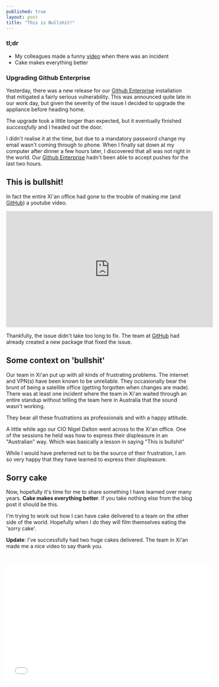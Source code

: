 ```yaml
---
published: true
layout: post
title: "This is Bullshit!"
---
```


### tl;dr
- My colleagues made a funny [video](http://youtu.be/DmC4eaaGmTw) when there was an incident
- Cake makes everything better
<!--more-->
### Upgrading Github Enterprise
Yesterday, there was a new release for our [Github Enterprise](http://enterprise.github.com) installation that mitigated a fairly serious vulnerability. This was announced quite late in our work day, but given the severity of the issue I decided to upgrade the appliance before heading home.

The upgrade took a little longer than expected, but it eventually finished *successfully* and I headed out the door.

I didn't realise it at the time, but due to a mandatory password change my email wasn't coming through to phone. When I finally sat down at my computer after dinner a few hours later, I discovered that all was not right in the world. Our [Github Enterprise](http://enterprise.github.com) hadn't been able to accept pushes for the last two hours.

## This is bullshit!
In fact the entire Xi'an office had gone to the trouble of making me (and [GitHub](http://github.com)) a youtube video.
<br/><p>
<iframe width="560" height="315" src="http://www.youtube.com/embed/DmC4eaaGmTw" frameborder="0" allowfullscreen></iframe></p>

Thankfully, the issue didn't take too long to fix. The team at [GitHub](http://github.com) had already created a new package that fixed the issue.

## Some context on 'bullshit'
Our team in Xi'an put up with all kinds of frustrating problems. The internet and VPN(s) have been known to be unreliable. They occasionally bear the brunt of being a satellite office (getting forgotten when changes are made). There was at least one incident where the team in Xi'an waited through an entire standup without telling the team here in Australia that the sound wasn't working.

They bear all these frustrations as professionals and with a happy attitude.

A little while ago our CIO Nigel Dalton went across to the Xi'an office. One of the sessions he held was how to express their displeasure in an "Australian" way. Which was basically a lesson in saying "This is bullshit"

While I would have preferred not to be the source of their frustration, I am so very happy that they have learned to express their displeasure.

## Sorry cake
Now, hopefully it's time for me to share something I have learned over many years. __Cake makes everything better__. If you take nothing else from the blog post it should be this.

I'm trying to work out how I can have cake delivered to a team on the other side of the world. Hopefully when I do they will film themselves eating the 'sorry cake'.

__Update__: I've successfully had two huge cakes delivered. The team in Xi'an made me a nice video to say thank you.

<br/><p><iframe width="560" height="315" src="//www.youtube.com/embed/k7qLsDFu39E" frameborder="0" allowfullscreen></iframe></p>
